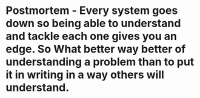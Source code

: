 # Postmortem - Every system goes down so being able to understand and tackle each one gives you an edge. So What better way better of understanding a problem than to put it in writing in a way others will understand.

